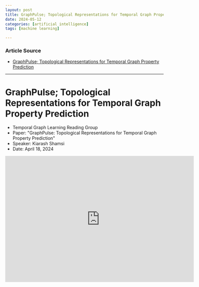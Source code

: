 ```yaml
---
layout: post
title: GraphPulse; Topological Representations for Temporal Graph Property Prediction 
date: 2024-05-12
categories: [artificial intelligence]
tags: [machine learning]

---
```


### Article Source


* [GraphPulse; Topological Representations for Temporal Graph Property Prediction](https://www.youtube.com/watch?v=vZ0oQZIKSNA)

---

# GraphPulse; Topological Representations for Temporal Graph Property Prediction


* Temporal Graph Learning Reading Group
* Paper: "GraphPulse: Topological Representations for Temporal Graph Property Prediction"
* Speaker: Kiarash Shamsi
* Date: April 18, 2024

<iframe width="600" height="400" src="https://www.youtube.com/embed/vZ0oQZIKSNA?si=DFiyjydTX-YopPLk" title="YouTube video player" frameborder="0" allow="accelerometer; autoplay; clipboard-write; encrypted-media; gyroscope; picture-in-picture; web-share" referrerpolicy="strict-origin-when-cross-origin" allowfullscreen></iframe>